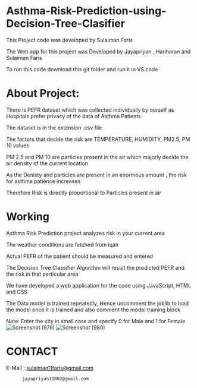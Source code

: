 # Asthma-Risk-Prediction-using-Decision-Tree-Clasifier
This Project code was developed by Sulaiman Faris

The Web app for this project was Developed by Jayapriyan , Hariharan and Sulaiman Faris

To run this code download this git folder and run it in VS code

# About Project:

There is PEFR dataset which was collected individually by ourself as Hospitals prefer privacy of the data of Asthma Patients

The dataset is in the extension .csv file 

The factors that decide the risk are TEMPERATURE, HUMIDITY, PM2.5, PM 10 values

PM 2.5 and PM 10 are particles present in the air which majorly decide the air density of the current location

As the Denisty and particles are present in an enormous amount , the risk for asthma patience increases

Therefore Risk is directly proportional to Particles present in air

# Working
Asthma Risk Prediction project analyzes risk in your current area

The weather conditions are fetched from iqair 

Actual PEFR of the patient should be measured and entered

The Decision Tree Classifier Algorithm will result the predicted PEFR and the risk in that particular area

We have developed a web application for the code using JavaScript, HTML and CSS

The Data model is trained repeatedly, Hence uncomment the joblib to load the model once it is trained and also comment the model training block

Note: Enter the city in small case and specify 0 for Male and 1 for Female![Screenshot (978)](https://user-images.githubusercontent.com/112737359/221486694-00ff619f-9da7-4bb1-b7a2-7f4f0370c8e2.png)
![Screenshot (980)](https://user-images.githubusercontent.com/112737359/221486711-af4994c1-52b9-4a48-9c83-37a0df5888a0.png)


# CONTACT
E-Mail : sulaiman11faris@gmail.com

          jayapriyan11802@gmail.com
